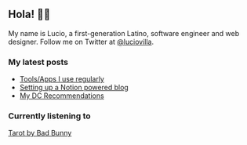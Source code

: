 
## Hola!  👋🏽

My name is Lucio, a first-generation Latino, software engineer and web designer. Follow me on Twitter at [@luciovilla](https://twitter.com/luciovilla).

### My latest posts

- [Tools/Apps I use regularly](https://luciovilla.com/notas/tools-and-apps)
- [Setting up a Notion powered blog](https://luciovilla.com/notas/notion-powered-blog)
- [My DC Recommendations](https://luciovilla.com/notas/my-dc-recommendations)

### Currently listening to

[Tarot by Bad Bunny](https://open.spotify.com/track/41oY4WCTj5kccfesTVFnvN?si=a2dc4d1796d24423)

